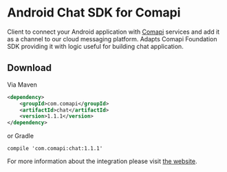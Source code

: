 # Android Chat SDK for Comapi

Client to connect your Android application with [Comapi](http://comapi.com/) services and add it as a channel to our cloud messaging platform.
Adapts Comapi Foundation SDK providing it with logic useful for building chat application.

## Download

Via Maven 

```xml
<dependency>
    <groupId>com.comapi</groupId>
    <artifactId>chat</artifactId>
    <version>1.1.1</version>
</dependency>
```

or Gradle

```
compile 'com.comapi:chat:1.1.1'
```

For more information about the integration please visit [the website](http://docs.comapi.com/reference#one-sdk-android-overview).
